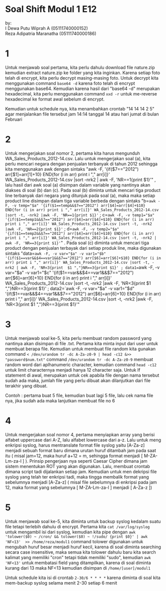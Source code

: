 # Soal Shift Modul 1 E12
by:<br/> 
I Dewa Putu Wiprah A      (05111740000152)<br/>
Reza Adipatria Maranatha  (05111740000186)
# 1
Untuk menjawab soal pertama, kita perlu dahulu download file nature.zip kemudian extract nature.zip ke folder yang kita inginkan. Karena setiap foto telah di encrypt, kita perlu decrypt masing-masing foto. Untuk decrypt kita menggunakan command `base64 -d` karena foto telah di encrypt menggunakan base64. Kemudian karena hasil dari "base64 -d" merupakan hexadecimal, kita perlu menggunakan command `xxd -r` untuk me-reverse hexadecimal ke format awal sebelum di encrypt.

Kemudian untuk schedule nya, kita menambahkan crontab 
"14 14 14 2 5" agar menjalankan file tersebut jam 14:14 tanggal 14 atau hari jumat di bulan Februari
# 2
Untuk mengerjakan soal nomor 2, pertama kita harus mengunduh WA_Sales_Products_2012-14.csv. Lalu untuk mengerjakan soal (a), kita perlu mencari negara dengan penjualan terbanyak di tahun 2012 sehingga kita menggunakan awk dengan sintaks "awk -F, '{if($7=="2012") arr[$1]=arr[$1]+$10} END{for (i in arr) print i "," arr[i]}' WA_Sales_Products_2012-14.csv |sort -nrk2 | awk -F,  'NR==1{print $1}'" , lalu hasil dari awk soal (a) disimpan dalam variable yang nantinya akan diakses di soal (b) dan (c). Pada soal (b) diminta untuk mencari tiga product line terbanyak dari negara yang ditunjuk pada soal (a), maka maka setiap product line disimpan dalam tiga variable berbeda dengan sintaks "b=`awk -F, -v temp="$a" '{if($1==temp&&$7=="2012") arr[$4]=arr[$4]+$10} END{for (i in arr) print i "," arr[i]}' WA_Sales_Products_2012-14.csv |sort -t, -nrk2 |awk -F, 'NR==1{print $1}'` ; c=`awk -F, -v temp1="$a" '{if($1==temp1&&$7=="2012") arr[$4]=arr[$4]+$10} END{for (i in arr) print i "," arr[i]}' WA_Sales_Products_2012-14.csv |sort -t, -nrk2 |awk -F, 'NR==2{print $1}'` ; d=`awk -F, -v temp2="$a" '{if($1==temp2&&$7=="2012") arr[$4]=arr[$4]+$10} END{for (i in arr) print i "," arr[i]}' WA_Sales_Products_2012-14.csv |sort -t, -nrk2 | awk -F, 'NR==3{print $1}'`" . Pada soal (c) diminta untuk mencari tiga product dengan penjualan terbayak dari setiap produk line, maka digunakan sintaks "data=`awk -F, -v var="$a" -v var1="$b" '{if($1==var&&$4==var1&&$7=="2012") arr[$6]=arr[$6]+$10} END{for (i in arr) print i "," arr[i]}' WA_Sales_Products_2012-14.csv |sort -t, -nrk2 | awk -F, 'NR<3{print  $1 ","}NR==3{print $1}' ; data1=`awk -F, -v var="$a" -v var1="$c" '{if($1==var&&$4==var1&&$7=="2012") arr[$6]=arr[$6]+$10} END{for (i in arr) print i "," arr[i]}' WA_Sales_Products_2012-14.csv |sort -t, -nrk2 |awk -F, 'NR<3{print $1 ","}NR==3{print $1}' ; data2=`awk -F, -v var="$a" -v var1="$d" '{if($1==var&&$4==var1&&$7=="2012") arr[$6]=arr[$6]+$10} END{for (i in arr) print i "," arr[i]}' WA_Sales_Products_2012-14.csv |sort -t, -nrk2 |awk -F, 'NR<3{print $1 ","}NR==3{print $1}'"


# 3
Untuk menjawab soal ke-5, kita perlu membuat random password yang nantinya akan disimpan di file .txt. Pertama kita minta input dari user untuk membuat berapa file. Kemudian untuk membuat file random kita gunakan command `< /dev/urandom tr -dc A-Za-z0-9 | head -c12 &>> "password$num.txt"` command `/dev/urandom tr -dc A-Za-z0-9` membuat random word dari aplhanumeric character, kemudian command `head -c12` untuk limit characternya menjadi hanya 12 character saja. Untuk If statement di awal, merupakan untuk cek apabila file dengan nama tersebut sudah ada maka, jumlah file yang perlu dibuat akan dilanjutkan dari file terakhir yang dibuat. 

Contoh : pertama buat 5 file, kemudian buat lagi 5 file, lalu cek nama file nya, jika sudah ada maka lanjutkan membuat file no 6

# 4
Untuk mengerjakan soal nomor 4, pertama menyiapkan array yang berisi alfabet uppercase dari A-Z, lalu alfabet lowercase dari a-z. Lalu untuk meng enkripsi syslog, harus mentranslate format file syslog yaitu [A-Za-z] menjadi sebuah format baru dimana urutan huruf ditambah jam pada saat itu ( misal jam=12, maka huruf a+12 = m, sehingga format menjadi [ M-ZA-Lm-za-l ] ). Prinsip pengerjaan nya seperti Caesar Cipher dimana jam sistem menentukan ROT yang akan digunakan. Lalu, membuat crontab dimana script tadi dijalankan setiap jam. Kemudian untuk men dekripsi file syslog yang telah ter enkripsi tadi, maka tingga membalik format yang sebelumnya menjadi [A-Za-z] ( misal file sebelumnya di enkripsi pada jam 12, maka format yang sebelumnya [ M-ZA-Lm-za-l ] menjadi [ A-Za-z ]) 

# 5
Untuk menjawab soal ke-5, kita diminta untuk backup syslog kedalam suatu file tetapi terlebih dahulu di encrypt. Pertama kita `cat /var/log/syslog` untuk mengambil isi dari syslog, kemudian kita pipe dengan `awk 'tolower($0) ~ /cron/ && tolower($0) ~ !/sudo/ {print $0}' | awk 'NF<13'  >> /home/reza/modul1` command tolower digunakan untuk mengubah huruf besar menjadi huruf kecil, karena di soal diminta searching secara case insensitive, maka semua kita tolower dahulu baru kita search kalimat yang memiliki "cron" tetapi tidak memiliki "sudo", kemudian `awk 'NF<13'` untuk membatasi field yang ditampilkan, karena di soal diminta kurang dari 13 maka NF<13 kemudian disimpan di `/home/[user]/modul1`

Untuk schedule kita isi di crontab `2-30/6 * * * *` karena diminta di soal kita mem-backup syslog selama menit 2-30 setiap 6 menit 
